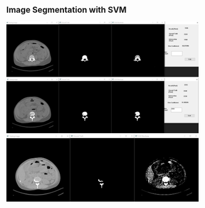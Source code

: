 ## Image Segmentation with SVM
![02-0202](https://github.com/ElektrischesSchaf/Image_Segmentation_with_SVM/blob/master/ScreenShots/default.png)
![02-0191](https://github.com/ElektrischesSchaf/Image_Segmentation_with_SVM/blob/master/ScreenShots/02-0191.png)
![02-0158](https://github.com/ElektrischesSchaf/Image_Segmentation_with_SVM/blob/master/ScreenShots/02-0158.png)